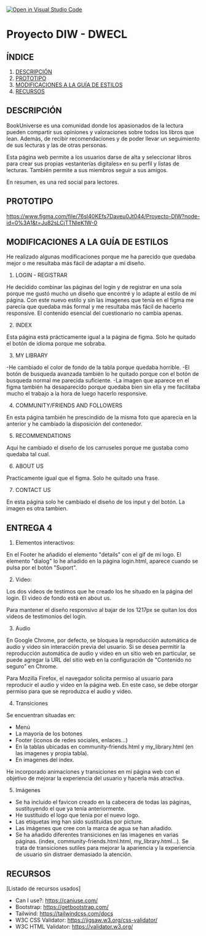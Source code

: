 [![Open in Visual Studio Code](https://classroom.github.com/assets/open-in-vscode-c66648af7eb3fe8bc4f294546bfd86ef473780cde1dea487d3c4ff354943c9ae.svg)](https://classroom.github.com/online_ide?assignment_repo_id=9712744&assignment_repo_type=AssignmentRepo)
# Proyecto DIW - DWECL

## ÍNDICE
1. [DESCRIPCIÓN](#id1)
2. [PROTOTIPO](#id2)
3. [MODIFICACIONES A LA GUÍA DE ESTILOS](#id3)
4. [RECURSOS](#id4)

## DESCRIPCIÓN<a name="id1"></a>
BookUniverse es una comunidad donde los apasionados de la lectura pueden compartir sus opiniones y valoraciones sobre todos los libros que lean. Además, de recibir
recomendaciones y de poder llevar un seguimiento de sus lecturas y las de otras personas.

Esta página web permite a los usuarios darse de alta y seleccionar libros para crear sus propias «estanterías digitales» en su perfil y listas de lecturas. También permite a sus miembros seguir a sus amigos.

En resumen, es una red social para lectores.

## PROTOTIPO<a name="id2"></a>
https://www.figma.com/file/76sl40KEfs7Daveu0Jt044/Proyecto-DIW?node-id=0%3A1&t=Ju82sLCjTTNIeK1W-0

## MODIFICACIONES A LA GUÍA DE ESTILOS<a name="id3"></a>
He realizado algunas modificaciones porque me ha parecido que quedaba mejor o me resultaba más fácil de adaptar a mi diseño.

1. LOGIN - REGISTRAR

He decidido combinar las páginas del login y de registrar en una sola porque me gustó mucho un diseño que encontré y lo adapte al estilo de mi página. Con este nuevo estilo y sin las imagenes que tenía en el figma me parecía que quedaba más formal y me resultaba más fácil de hacerlo responsive. El contenido esencial del cuestionario no cambia apenas.

2. INDEX

Esta página está prácticamente igual a la página de figma. Solo he quitado el botón de idioma porque me sobraba.

3. MY LIBRARY

-He cambiado el color de fondo de la tabla porque quedaba horrible.
-El botón de busqueda avanzada también lo he quitado porque con el botón de busqueda normal me parecida suficiente.
-La imagen que aparece en el figma también ha desaparecido porque quedaba bien sin ella y me facilitaba mucho el trabajo a la hora de luego hacerlo responsive.

4. COMMUNITY/FRIENDS AND FOLLOWERS

En esta página también he prescindido de la misma foto que aparecía en la anterior y he cambiado la disposición del contenedor.

5. RECOMMENDATIONS

Aquí he cambiado el diseño de los carruseles porque me gustaba como quedaba tal cual.

6. ABOUT US

Practicamente igual que el figma. Solo he quitado una frase.

7. CONTACT US

En esta página solo he cambiado el diseño de los input y del botón. La imagen es otra tambien.

## ENTREGA 4<a name="id5"></a>

1. Elementos interactivos:

En el Footer he añadido el elemento "details" con el gif de mi logo.
El elemento "dialog" lo he añadido en la página login.html, aparece cuando se pulsa por el botón "Suport".

2. Video:

Los dos videos de testimos que he creado los he situado en la página del login. El video de fondo está en about us.

Para mantener el diseño responsivo al bajar de los 1217px se quitan los dos videos de testimonios del login.

3. Audio

En Google Chrome, por defecto, se bloquea la reproducción automática de audio y video sin interacción previa del usuario. Si se desea permitir la reproducción automática de audio y video en un sitio web en particular, se puede agregar la URL del sitio web en la configuración de "Contenido no seguro" en Chrome.

Para Mozilla Firefox, el navegador solicita permiso al usuario para reproducir el audio y video en la página web. En este caso, se debe otorgar permiso para que se reproduzca el audio y video.

4. Transiciones

Se encuentran situadas en:
- Menú
- La mayoría de los botones
- Footer (iconos de redes sociales, enlaces...)
- En la tablas ubicadas en community-friends.html y my_library.html (en las imagenes y propia tabla).
- En imagenes del index.

He incorporado animaciones y transiciones en mi página web con el objetivo de mejorar la experiencia del usuario y hacerla más atractiva.

5. Imágenes
- Se ha incluido el favicon creado en la cabecera de todas las páginas, sustituyendo el que ya tenía anteriormente.
- He sustituido el logo que tenía por el nuevo logo.
- Las etiquetas img han sido sustituidas por picture.
- Las imágenes que cree con la marca de agua se han añadido.
- Se ha añadido diferentes transiciones en las imagenes en varias páginas. (index, community-friends.html.html, my_library.html...). Se trata de transiciones sutiles para mejorar la apariencia y la experiencia de usuario sin distraer demasiado la atención.




## RECURSOS<a name="id4"></a>
[Listado de recursos usados]

- Can I use?: https://caniuse.com/
- Bootstrap: https://getbootstrap.com/
- Tailwind: https://tailwindcss.com/docs
- W3C CSS Validator: https://jigsaw.w3.org/css-validator/
- W3C HTML Validator: https://validator.w3.org/
